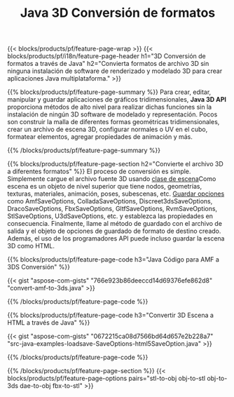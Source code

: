 ﻿---
title: Java 3D Conversión de formatos
url: /es/java/conversion/
description: Convierta 3D formatos amf 3ds amf ase att dae drc dxf fbx gltf jt obj ply rvm stl u3d usdz usd vrml x con pocas líneas de código Java a través de la biblioteca Java.
---
{{< blocks/products/pf/feature-page-wrap >}}
{{< blocks/products/pf/i18n/feature-page-header h1="3D Conversión de formatos a través de Java" h2="Convierta formatos de archivo 3D sin ninguna instalación de software de renderizado y modelado 3D para crear aplicaciones Java multiplataforma." >}}

{{% blocks/products/pf/feature-page-summary %}}
Para crear, editar, manipular y guardar aplicaciones de gráficos tridimensionales, **Java 3D API** proporciona métodos de alto nivel para realizar dichas funciones sin la instalación de ningún 3D software de modelado y representación. Pocos son construir la malla de diferentes formas geométricas tridimensionales, crear un archivo de escena 3D, configurar normales o UV en el cubo, formatear elementos, agregar propiedades de animación y más. 

{{% /blocks/products/pf/feature-page-summary %}}

{{% blocks/products/pf/feature-page-section h2="Convierte el archivo 3D a diferentes formatos" %}}
El proceso de conversión es simple. Simplemente cargue el archivo fuente 3D usando [clase de escena](https://apireference.aspose.com/3d/java/com.aspose.threed/Scene)Como escena es un objeto de nivel superior que tiene nodos, geometrías, texturas, materiales, animación, poses, subescenas, etc. [Guardar opciones](https://apireference.aspose.com/3d/java/com.aspose.threed/SaveOptions) como AmfSaveOptions, ColladaSaveOptions, Discreet3dsSaveOptions, DracoSaveOptions, FbxSaveOptions, GltfSaveOptions, RvmSaveOptions, StlSaveOptions, U3dSaveOptions, etc. y establezca las propiedades en consecuencia. Finalmente, llame al método de guardado con el archivo de salida y el objeto de opciones de guardado de formato de destino creado. Además, el uso de los programadores API puede incluso guardar la escena 3D como HTML.


{{% blocks/products/pf/feature-page-code h3="Java Código para AMF a 3DS Conversión" %}}

{{< gist "aspose-com-gists" "766e923b86deeccd14d69376efe862d8" "convert-amf-to-3ds.java" >}}

{{% /blocks/products/pf/feature-page-code %}}


{{% blocks/products/pf/feature-page-code h3="Convertir 3D Escena a HTML a través de Java" %}}

{{< gist "aspose-com-gists" "0672215ca08d7566bd64d657e2b228a7" "src-java-examples-loadsave-SaveOptions-html5SaveOption.java" >}}

{{% /blocks/products/pf/feature-page-code %}}

{{% /blocks/products/pf/feature-page-section %}}
{{< blocks/products/pf/feature-page-options pairs="stl-to-obj obj-to-stl obj-to-3ds dae-to-obj fbx-to-stl" >}}